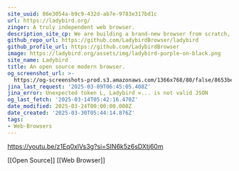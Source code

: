 ```yaml
---
site_uuid: 86e3054a-b9c9-432d-ab7e-9783e317bd1c
url: https://ladybird.org/
zinger: A truly independent web browser.
description_site_cp: We are building a brand-new browser from scratch, backed by a non-profit.
github_repo_url: https://github.com/LadybirdBrowser/ladybird
github_profile_url: https://github.com/LadybirdBrowser
image: https://ladybird.org/assets/img/ladybird-purple-on-black.png
site_name: Ladybird
title: An open source modern browser.
og_screenshot_url: >-
  https://og-screenshots-prod.s3.amazonaws.com/1366x768/80/false/8653be1cd285d2660652db0e8fc6986b4101f77f6a1efca1f16701e6d430e4ac.jpeg
jina_last_request: '2025-03-09T06:45:05.408Z'
jina_error: Unexpected token L, Ladybird =... is not valid JSON
og_last_fetch: '2025-03-14T05:42:16.470Z'
date_modified: 2025-03-24T00:00:00.000Z
date_created: '2025-03-30T05:44:14.876Z'
tags:
- Web-Browsers
---
```











https://youtu.be/z1Eq0xlVs3g?si=SIN6k5z6sDXtj60m

[[Open Source]] [[Web Browser]]
